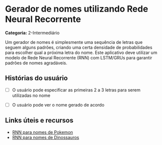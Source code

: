 # Gerador de nomes utilizando Rede Neural Recorrente

**Categoria:** 2-Intermediário

Um gerador de nomes é simplesmente uma sequência de letras que seguem alguns padrões, criando uma certa densidade de probabilidades para escolher qual a próxima letra do nome.
Este aplicativo deve utilizar um modelo de Rede Neural Recorrente (RNN) com LSTM/GRUs para garantir padrões de nomes agradáveis.

## Histórias do usuário

-   [ ] O usuário pode especificar as primeiras 2 a 3 letras para serem utilizadas no nome
-   [ ] O usuário pode ver o nome gerado de acordo


## Links úteis e recursos

-	[RNN para nomes de Pokemon](https://towardsdatascience.com/generating-pok%C3%A9mon-names-using-rnns-f41003143333)
-	[RNN para nomes de Dinossauros](https://datascience-enthusiast.com/DL/Dinosaurus_Island_Character_level_language_model.html)
